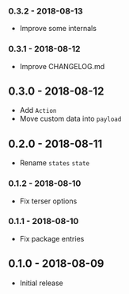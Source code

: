### 0.3.2 - 2018-08-13

- Improve some internals

### 0.3.1 - 2018-08-12

- Improve CHANGELOG.md

## 0.3.0 - 2018-08-12

- Add `Action`
- Move custom data into `payload`

## 0.2.0 - 2018-08-11

- Rename `states` `state`

### 0.1.2 - 2018-08-10

- Fix terser options

### 0.1.1 - 2018-08-10

- Fix package entries

## 0.1.0 - 2018-08-09

- Initial release
